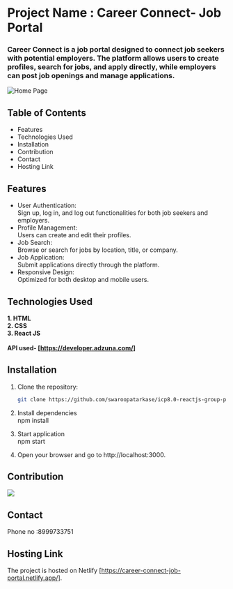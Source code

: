 # Project Name : **Career Connect- Job Portal**  
 
### Career Connect is a job portal designed to connect job seekers with potential employers. The platform allows users to create profiles, search for jobs, and apply directly, while employers can post job openings and manage applications.

![Home Page](./home-page-img.PNG)

## Table of Contents

- Features
- Technologies Used
- Installation
- Contribution
- Contact
- Hosting Link

## Features

- User Authentication:  <br>Sign up, log in, and log out functionalities for both job seekers and employers.
- Profile Management: <br>Users can create and edit their profiles.
- Job Search: <br>Browse or search for jobs by location, title, or company.
- Job Application: <br>Submit applications directly through the platform.
- Responsive Design: <br>Optimized for both desktop and mobile users.

## Technologies Used

**1. HTML** <br>
**2. CSS**  <br>
**3. React JS**  <br><br>
**API used- [https://developer.adzuna.com/]**
## Installation

1. Clone the repository:

   ```bash
   git clone https://github.com/swaroopatarkase/icp8.0-reactjs-group-project-4


2. Install dependencies <br>
  npm install

3. Start application <br>
  npm start

4. Open your browser and go to http://localhost:3000.



## Contribution

<img src="https://contrib.rocks/image?repo=swaroopatarkase/icp8.0-reactjs-group-project-4">

## Contact

Phone no :8999733751

## Hosting Link

The project is hosted on Netlify [https://career-connect-job-portal.netlify.app/].


